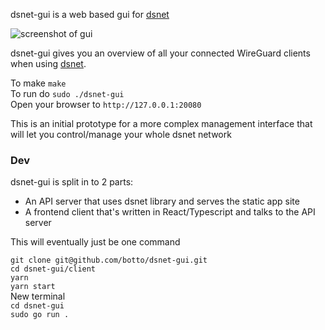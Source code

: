 dsnet-gui is a web based gui for [dsnet](https://github.com/naggie)

![screenshot of gui](../assets/screenshot.png)

dsnet-gui gives you an overview of all your connected WireGuard clients when using [dsnet](https://github.com/naggie/dsnet).  

To make `make`  
To run do `sudo ./dsnet-gui`  
Open your browser to `http://127.0.0.1:20080`  

This is an initial prototype for a more complex management  interface that will let you control/manage your whole dsnet network

### Dev

dsnet-gui is split in to 2 parts:

- An API server that uses dsnet library and serves the static app site
- A frontend client that's written in React/Typescript and talks to the API server

This will eventually just be one command

`git clone git@github.com/botto/dsnet-gui.git`  
`cd dsnet-gui/client`  
`yarn`  
`yarn start`  
New terminal  
`cd dsnet-gui`  
`sudo go run .`  

